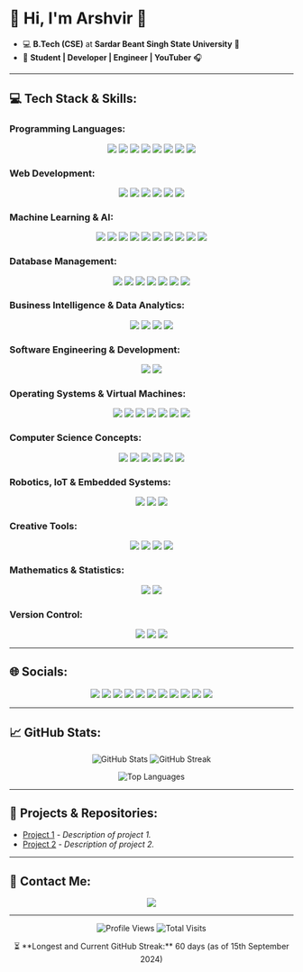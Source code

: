 # 👋 Hi, I'm Arshvir 👻

- 💻 **B.Tech (CSE)** at **Sardar Beant Singh State University** 🏫
- 🐾 **Student | Developer | Engineer | YouTuber** 🎧

---

## 💻 Tech Stack & Skills:

### **Programming Languages:**

<p align="center">
  <img src="https://img.shields.io/badge/C-A8B9CC?style=for-the-badge&logo=c&logoColor=white" />
  <img src="https://img.shields.io/badge/C++-00599C?style=for-the-badge&logo=c%2B%2B&logoColor=white" />
  <img src="https://img.shields.io/badge/Java-007396?style=for-the-badge&logo=java&logoColor=white" />
  <img src="https://img.shields.io/badge/Python-3776AB?style=for-the-badge&logo=python&logoColor=white" />
  <img src="https://img.shields.io/badge/Assembly-525252?style=for-the-badge&logoColor=white" />
  <img src="https://img.shields.io/badge/Arduino%20C-00979D?style=for-the-badge&logo=arduino&logoColor=white" />
  <img src="https://img.shields.io/badge/Embedded%20C-00599C?style=for-the-badge&logo=c&logoColor=white" />
  <img src="https://img.shields.io/badge/Kotlin-0095D5?style=for-the-badge&logo=kotlin&logoColor=white" />
</p>

### **Web Development:**

<p align="center">
  <img src="https://img.shields.io/badge/HTML5-E34F26?style=for-the-badge&logo=html5&logoColor=white" />
  <img src="https://img.shields.io/badge/CSS3-1572B6?style=for-the-badge&logo=css3&logoColor=white" />
  <img src="https://img.shields.io/badge/JavaScript-F7DF1E?style=for-the-badge&logo=javascript&logoColor=black" />
  <img src="https://img.shields.io/badge/Bootstrap-7952B3?style=for-the-badge&logo=bootstrap&logoColor=white" />
  <img src="https://img.shields.io/badge/React-61DAFB?style=for-the-badge&logo=react&logoColor=black" />
  <img src="https://img.shields.io/badge/PHP-777BB4?style=for-the-badge&logo=php&logoColor=white" />
</p>

### **Machine Learning & AI:**

<p align="center">
  <img src="https://img.shields.io/badge/ML%20%26%20AI-FF6F00?style=for-the-badge&logo=ai&logoColor=white" />
  <img src="https://img.shields.io/badge/NLP-008000?style=for-the-badge&logo=natural-language-processing&logoColor=white" />
  <img src="https://img.shields.io/badge/Computer%20Vision-FF0000?style=for-the-badge&logo=opencv&logoColor=white" />
  <img src="https://img.shields.io/badge/TensorFlow-FF6F00?style=for-the-badge&logo=tensorflow&logoColor=white" />
  <img src="https://img.shields.io/badge/PyTorch-EE4C2C?style=for-the-badge&logo=pytorch&logoColor=white" />
  <img src="https://img.shields.io/badge/Scikit--learn-F7931E?style=for-the-badge&logo=scikit-learn&logoColor=white" />
  <img src="https://img.shields.io/badge/NumPy-013243?style=for-the-badge&logo=numpy&logoColor=white" />
  <img src="https://img.shields.io/badge/Pandas-150458?style=for-the-badge&logo=pandas&logoColor=white" />
  <img src="https://img.shields.io/badge/Deep%20Learning-FF6F00?style=for-the-badge&logo=deep-learning&logoColor=white" />
  <img src="https://img.shields.io/badge/Transformers-FF6F00?style=for-the-badge&logo=hugging-face&logoColor=white" />
</p>

### **Database Management:**

<p align="center">
  <img src="https://img.shields.io/badge/DBMS-4479A1?style=for-the-badge&logo=mysql&logoColor=white" />
  <img src="https://img.shields.io/badge/MySQL-4479A1?style=for-the-badge&logo=mysql&logoColor=white" />
  <img src="https://img.shields.io/badge/SQL-CC2927?style=for-the-badge&logo=microsoft-sql-server&logoColor=white" />
  <img src="https://img.shields.io/badge/NoSQL-006400?style=for-the-badge&logo=mongodb&logoColor=white" />
  <img src="https://img.shields.io/badge/MongoDB-47A248?style=for-the-badge&logo=mongodb&logoColor=white" />
  <img src="https://img.shields.io/badge/SQLite-003B57?style=for-the-badge&logo=sqlite&logoColor=white" />
  <img src="https://img.shields.io/badge/XAMPP-FB7A24?style=for-the-badge&logo=xampp&logoColor=white" />
</p>

### **Business Intelligence & Data Analytics:**

<p align="center">
  <img src="https://img.shields.io/badge/Power%20BI-F2C811?style=for-the-badge&logo=power-bi&logoColor=black" />
  <img src="https://img.shields.io/badge/Data%20Visualization-FF8C00?style=for-the-badge&logo=tableau&logoColor=white" />
  <img src="https://img.shields.io/badge/Data%20Analytics-008000?style=for-the-badge&logo=data-analytics&logoColor=white" />
  <img src="https://img.shields.io/badge/Data%20Science-4B8BBE?style=for-the-badge&logo=python&logoColor=white" />
</p>

### **Software Engineering & Development:**

<p align="center">
  <img src="https://img.shields.io/badge/Software%20Engineering-007ACC?style=for-the-badge&logo=microsoft&logoColor=white" />
  <img src="https://img.shields.io/badge/Software%20Development-007ACC?style=for-the-badge&logo=visual-studio&logoColor=white" />
</p>

### **Operating Systems & Virtual Machines:**

<p align="center">
  <img src="https://img.shields.io/badge/Windows-0078D6?style=for-the-badge&logo=windows&logoColor=white" />
  <img src="https://img.shields.io/badge/Linux-FCC624?style=for-the-badge&logo=linux&logoColor=black" />
  <img src="https://img.shields.io/badge/Parrot%20OS-339933?style=for-the-badge&logo=linux&logoColor=white" />
  <img src="https://img.shields.io/badge/Android%20OS-3DDC84?style=for-the-badge&logo=android&logoColor=white" />
  <img src="https://img.shields.io/badge/Kali%20Linux-557C94?style=for-the-badge&logo=kali-linux&logoColor=white" />
  <img src="https://img.shields.io/badge/Virtual%20Machine-FF6C37?style=for-the-badge&logo=virtualbox&logoColor=white" />
  <img src="https://img.shields.io/badge/CLI%20%26%20GUI-555555?style=for-the-badge&logo=gnome&logoColor=white" />
</p>

### **Computer Science Concepts:**

<p align="center">
  <img src="https://img.shields.io/badge/Data%20Structures%20%26%20Algorithms-007396?style=for-the-badge&logo=algolia&logoColor=white" />
  <img src="https://img.shields.io/badge/OOP-00599C?style=for-the-badge&logo=c%2B%2B&logoColor=white" />
  <img src="https://img.shields.io/badge/COA-FF6F00?style=for-the-badge&logo=processor&logoColor=white" />
  <img src="https://img.shields.io/badge/Microprocessors-8B0000?style=for-the-badge&logo=raspberry-pi&logoColor=white" />
  <img src="https://img.shields.io/badge/Compiler%20Design-6A5ACD?style=for-the-badge&logo=gnu&logoColor=white" />
  <img src="https://img.shields.io/badge/Computer%20Networks-8A2BE2?style=for-the-badge&logo=cloudflare&logoColor=white" />
</p>

### **Robotics, IoT & Embedded Systems:**

<p align="center">
  <img src="https://img.shields.io/badge/Robotics-DC143C?style=for-the-badge&logo=robot-framework&logoColor=white" />
  <img src="https://img.shields.io/badge/IoT-00BFFF?style=for-the-badge&logo=internet-of-things&logoColor=white" />
  <img src="https://img.shields.io/badge/Electronics-FF8C00?style=for-the-badge&logo=electronics&logoColor=white" />
</p>

### **Creative Tools:**

<p align="center">
  <img src="https://img.shields.io/badge/Photo%20Editing-31A8FF?style=for-the-badge&logo=adobe-photoshop&logoColor=white" />
  <img src="https://img.shields.io/badge/Video%20Editing-FB7A24?style=for-the-badge&logo=adobe-premiere-pro&logoColor=white" />
  <img src="https://img.shields.io/badge/YouTube-FF0000?style=for-the-badge&logo=youtube&logoColor=white" />
  <img src="https://img.shields.io/badge/Content%20Creation-000000?style=for-the-badge&logo=creativemarket&logoColor=white" />
</p>

### **Mathematics & Statistics:**

<p align="center">
  <img src="https://img.shields.io/badge/Mathematics-008080?style=for-the-badge&logo=mathworks&logoColor=white" />
  <img src="https://img.shields.io/badge/Statistics-4B0082?style=for-the-badge&logo=r-project&logoColor=white" />
</p>

### **Version Control:**

<p align="center">
  <img src="https://img.shields.io/badge/Git-F05032?style=for-the-badge&logo=git&logoColor=white" />
  <img src="https://img.shields.io/badge/GitHub-181717?style=for-the-badge&logo=github&logoColor=white" />
  <img src="https://img.shields.io/badge/GitLab-FC6D26?style=for-the-badge&logo=gitlab&logoColor=white" />
</p>

---

## 🌐 Socials:

<p align="center">
  <a href="https://instagram.com/yourusername"><img src="https://img.shields.io/badge/Instagram-E4405F?style=for-the-badge&logo=instagram&logoColor=white" /></a>
  <a href="https://linkedin.com/in/yourusername"><img src="https://img.shields.io/badge/LinkedIn-0A66C2?style=for-the-badge&logo=linkedin&logoColor=white" /></a>
  <a href="https://youtube.com/yourusername"><img src="https://img.shields.io/badge/YouTube-FF0000?style=for-the-badge&logo=youtube&logoColor=white" /></a>
  <a href="https://yourwebsite.com"><img src="https://img.shields.io/badge/Portfolio-000000?style=for-the-badge&logo=About.me&logoColor=white" /></a>
  <a href="https://codechef.com/users/yourusername"><img src="https://img.shields.io/badge/CodeChef-5B4638?style=for-the-badge&logo=codechef&logoColor=white" /></a>
  <a href="https://leetcode.com/yourusername"><img src="https://img.shields.io/badge/LeetCode-FFA116?style=for-the-badge&logo=leetcode&logoColor=black" /></a>
  <a href="https://medium.com/@yourusername"><img src="https://img.shields.io/badge/Medium-000000?style=for-the-badge&logo=medium&logoColor=white" /></a>
  <a href="https://pinterest.com/yourusername"><img src="https://img.shields.io/badge/Pinterest-BD081C?style=for-the-badge&logo=pinterest&logoColor=white" /></a>
  <a href="https://quora.com/profile/yourusername"><img src="https://img.shields.io/badge/Quora-B92B27?style=for-the-badge&logo=quora&logoColor=white" /></a>
  <a href="https://facebook.com/yourusername"><img src="https://img.shields.io/badge/Facebook-1877F2?style=for-the-badge&logo=facebook&logoColor=white" /></a>
  <a href="https://reddit.com/u/yourusername"><img src="https://img.shields.io/badge/Reddit-FF4500?style=for-the-badge&logo=reddit&logoColor=white" /></a>
</p>

---

## 📈 GitHub Stats:

<p align="center">
  <img src="https://github-readme-stats.vercel.app/api?username=yourusername&show_icons=true&theme=radical" alt="GitHub Stats" />
  <img src="https://github-readme-streak-stats.herokuapp.com/?user=yourusername&theme=radical" alt="GitHub Streak" />
</p>

<p align="center">
  <img src="https://github-readme-stats.vercel.app/api/top-langs/?username=yourusername&layout=compact&theme=radical" alt="Top Languages" />
</p>

---

## 🔗 Projects & Repositories:

- [Project 1](https://github.com/yourusername/project1) - *Description of project 1.*
- [Project 2](https://github.com/yourusername/project2) - *Description of project 2.*

---

## 📧 Contact Me:

<p align="center">
  <a href="mailto:your.email@example.com"><img src="https://img.shields.io/badge/Email-D14836?style=for-the-badge&logo=gmail&logoColor=white" /></a>
</p>

---

<p align="center">
  <img src="https://komarev.com/ghpvc/?username=yourusername&style=for-the-badge&color=blue" alt="Profile Views" />
  <img src="https://badges.pufler.dev/visits/yourusername/yourusername?style=for-the-badge&color=blue" alt="Total Visits" />
</p>

<p align="center">
  ⏳ **Longest and Current GitHub Streak:** 60 days (as of 15th September 2024)
</p>
